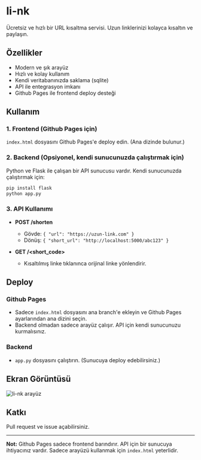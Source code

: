# li-nk

Ücretsiz ve hızlı bir URL kısaltma servisi. Uzun linklerinizi kolayca kısaltın ve paylaşın.

## Özellikler
- Modern ve şık arayüz
- Hızlı ve kolay kullanım
- Kendi veritabanınızda saklama (sqlite)
- API ile entegrasyon imkanı
- Github Pages ile frontend deploy desteği

## Kullanım

### 1. Frontend (Github Pages için)

`index.html` dosyasını Github Pages'e deploy edin. (Ana dizinde bulunur.)

### 2. Backend (Opsiyonel, kendi sunucunuzda çalıştırmak için)

Python ve Flask ile çalışan bir API sunucusu vardır. Kendi sunucunuzda çalıştırmak için:

```bash
pip install flask
python app.py
```

### 3. API Kullanımı

- **POST /shorten**
  - Gövde: `{ "url": "https://uzun-link.com" }`
  - Dönüş: `{ "short_url": "http://localhost:5000/abc123" }`

- **GET /<short_code>**
  - Kısaltılmış linke tıklanınca orijinal linke yönlendirir.

## Deploy

### Github Pages
- Sadece `index.html` dosyasını ana branch'e ekleyin ve Github Pages ayarlarından ana dizini seçin.
- Backend olmadan sadece arayüz çalışır. API için kendi sunucunuzu kurmalısınız.

### Backend
- `app.py` dosyasını çalıştırın. (Sunucuya deploy edebilirsiniz.)

## Ekran Görüntüsü

![li-nk arayüz](screenshot.png)

## Katkı
Pull request ve issue açabilirsiniz.

---

**Not:** Github Pages sadece frontend barındırır. API için bir sunucuya ihtiyacınız vardır. Sadece arayüzü kullanmak için `index.html` yeterlidir.

